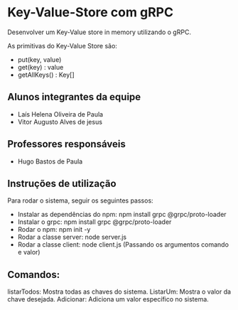 # Key-Value-Store com gRPC

Desenvolver um Key-Value store in memory utilizando o gRPC.

As primitivas do Key-Value Store são:

- put(key, value)
- get(key) : value
- getAllKeys() : Key[]

## Alunos integrantes da equipe

* Laís Helena Oliveira de Paula
* Vitor Augusto Alves de jesus

## Professores responsáveis

* Hugo Bastos de Paula

## Instruções de utilização

Para rodar o sistema, seguir os seguintes passos:
* Instalar as dependências do npm: npm install grpc @grpc/proto-loader
* Instalar o grpc: npm install grpc @grpc/proto-loader
* Rodar o npm: npm init -y
* Rodar a classe server:  node server.js
* Rodar a classe client:  node client.js (Passando os argumentos comando e valor)

## Comandos:
listarTodos: Mostra todas as chaves do sistema.
ListarUm: Mostra o valor da chave desejada.
Adicionar: Adiciona um valor específico no sistema.

